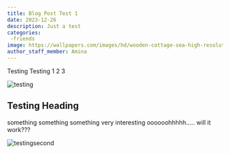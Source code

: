 ```yaml
---
title: Blog Post Test 1
date: 2023-12-26
description: Just a test
categories:
 -friends
image: https://wallpapers.com/images/hd/wooden-cottage-sea-high-resolution-d7fahhz6phtkdveh.jpg
author_staff_member: Amina
---
```

Testing Testing 1 2 3

![testing](https://wallpapers.com/images/hd/high-resolution-farmhouse-by-lake-er08n33kr7ulrakb.jpg)

## Testing Heading

something something something very interesting oooooohhhhh..... will it work???

![testingsecond](https://wallpapers.com/images/featured/high-resolution-gfinds1akzwf6vcq.jpg)